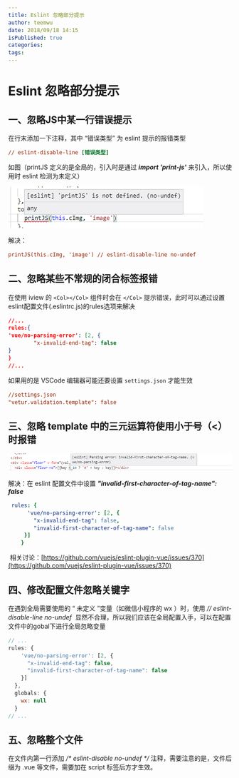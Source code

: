 ```yaml
---
title: Eslint 忽略部分提示
author: teemwu
date: 2018/09/18 14:15
isPublished: true
categories:
tags:
---
```


# Eslint 忽略部分提示

## 一、忽略JS中某一行错误提示

在行末添加一下注释，其中 “错误类型” 为 eslint 提示的报错类型

```ini
// eslint-disable-line [错误类型]

```

如图（printJS 定义的是全局的，引入时是通过 _**import 'print-js'**_ 来引入，所以使用时 eslint 检测为未定义）

![](/public/imgs/2018/09/18/2018091814150.png)

解决：

```ini
printJS(this.cImg, 'image') // eslint-disable-line no-undef


```

## 二、忽略某些不常规的闭合标签报错

在使用 iview 的 `<Col></Col>` 组件时会在 `</Col>` 提示错误，此时可以通过设置eslint配置文件(.eslintrc.js)的rules选项来解决

```json
//...
rules:{
'vue/no-parsing-error': [2, { 
        "x-invalid-end-tag": false
}
}
//...
```

如果用的是 VSCode 编辑器可能还要设置 `settings.json` 才能生效

```ini
//settings.json
"vetur.validation.template": false
```

## 三、忽略 template 中的三元运算符使用小于号（<）时报错

![](/public/imgs/2018/09/18/2018091814151.png)

解决：在 eslint 配置文件中设置 **_"invalid-first-character-of-tag-name": false_**

```yaml
 rules: {
      'vue/no-parsing-error': [2, { 
        "x-invalid-end-tag": false,
        "invalid-first-character-of-tag-name": false
     }]
    }

```

 相关讨论：[https://github.com/vuejs/eslint-plugin-vue/issues/370](https://github.com/vuejs/eslint-plugin-vue/issues/370)

## 四、修改配置文件忽略关键字

在遇到全局需要使用的 “ 未定义 ”变量（如微信小程序的 wx ）时，使用 _// eslint-disable-line no-undef_  显然不合理，所以我们应该在全局配置入手，可以在配置文件中的gobal下进行全局忽略变量

```javascript
// ...
rules: {
    'vue/no-parsing-error': [2, {
      "x-invalid-end-tag": false,
      "invalid-first-character-of-tag-name": false
    }]
  },
  globals: {
    wx: null
  }
// ...

```

## 五、忽略整个文件

在文件内第一行添加 _/\* eslint-disable no-undef \*/_ 注释，需要注意的是，文件后缀为 .vue 等文件，需要加在 script 标签后方才生效。